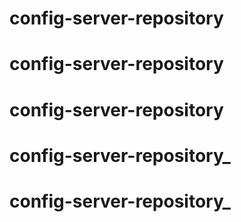 # config-server-repository
# config-server-repository
# config-server-repository
# config-server-repository_
# config-server-repository_
